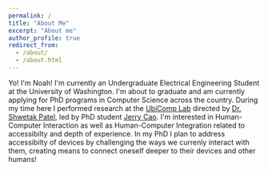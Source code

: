 ```yaml
---
permalink: /
title: "About Me"
excerpt: "About me"
author_profile: true
redirect_from: 
  - /about/
  - /about.html
---
```


Yo! I'm Noah! I'm currently an Undergraduate Electrical Engineering Student at the University of Washington. I'm about to graduate and am currently applying for PhD programs in Computer Science across the country. During my time here I performed research at the [UbiComp Lab](https://ubicomplab.cs.washington.edu/) directed by [Dr. Shwetak Patel](https://homes.cs.washington.edu/~shwetak/), led by PhD student [Jerry Cao](https://jerrycao22.github.io/). I'm interested in Human-Computer Interaction as well as Human-Computer Integration related to accessibilty and depth of experience. In my PhD I plan to address accessibilty of devices by challenging the ways we currenly interact with them, creating means to connect oneself deeper to their devices and other humans!

